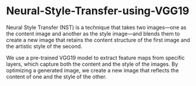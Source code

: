 # Neural-Style-Transfer-using-VGG19
Neural Style Transfer (NST) is a technique that takes two images—one as the content image and another as the style image—and blends them to create a new image that retains the content structure of the first image and the artistic style of the second.

We use a pre-trained VGG19 model to extract feature maps from specific layers, which capture both the content and the style of the images. By optimizing a generated image, we create a new image that reflects the content of one and the style of the other.
